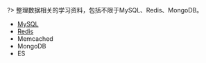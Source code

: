 ?> 整理数据相关的学习资料，包括不限于MySQL、Redis、MongoDB。


- [MySQL](/面试宝典/数据库/mysql.md)
- [Redis](/面试宝典/数据库/redis.md)
- Memcached
- MongoDB
- ES
